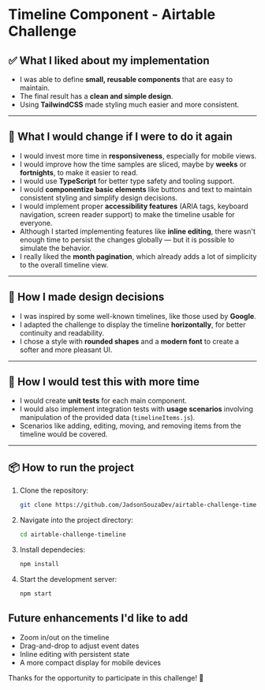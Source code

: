 # Timeline Component - Airtable Challenge

## ✅ What I liked about my implementation

- I was able to define **small, reusable components** that are easy to maintain.
- The final result has a **clean and simple design**.
- Using **TailwindCSS** made styling much easier and more consistent.

---

## 🔄 What I would change if I were to do it again

- I would invest more time in **responsiveness**, especially for mobile views.
- I would improve how the time samples are sliced, maybe by **weeks** or **fortnights**, to make it easier to read.
- I would use **TypeScript** for better type safety and tooling support.
- I would **componentize basic elements** like buttons and text to maintain consistent styling and simplify design decisions.
- I would implement proper **accessibility features** (ARIA tags, keyboard navigation, screen reader support) to make the timeline usable for everyone.
- Although I started implementing features like **inline editing**, there wasn't enough time to persist the changes globally — but it is possible to simulate the behavior.
- I really liked the **month pagination**, which already adds a lot of simplicity to the overall timeline view.

---

## 🎨 How I made design decisions

- I was inspired by some well-known timelines, like those used by **Google**.
- I adapted the challenge to display the timeline **horizontally**, for better continuity and readability.
- I chose a style with **rounded shapes** and a **modern font** to create a softer and more pleasant UI.

---

## 🧪 How I would test this with more time

- I would create **unit tests** for each main component.
- I would also implement integration tests with **usage scenarios** involving manipulation of the provided data (`timelineItems.js`).
- Scenarios like adding, editing, moving, and removing items from the timeline would be covered.

---

## 📦 How to run the project

1. Clone the repository:
   ```bash
   git clone https://github.com/JadsonSouzaDev/airtable-challenge-timeline.git
   ```

2. Navigate into the project directory:
    ```bash
    cd airtable-challenge-timeline
    ````

3. Install dependecies:
    ```bash
    npm install
    ```

4. Start the development server:
    ```bash
    npm start
    ```

## Future enhancements I'd like to add
- Zoom in/out on the timeline
- Drag-and-drop to adjust event dates
- Inline editing with persistent state
- A more compact display for mobile devices

Thanks for the opportunity to participate in this challenge! 🚀
